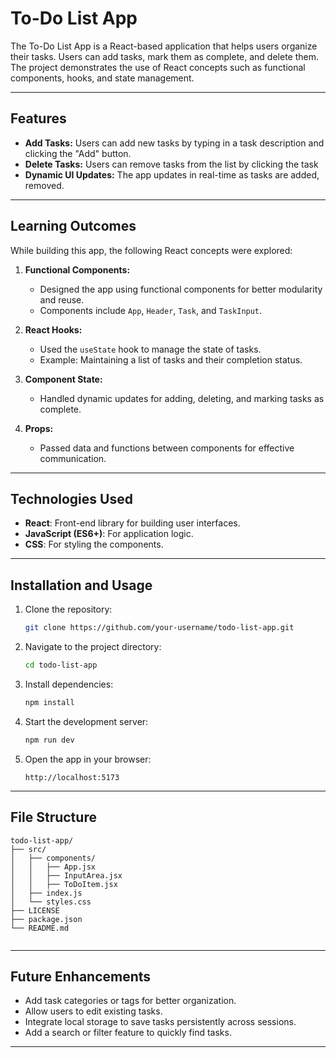 

# To-Do List App

The To-Do List App is a React-based application that helps users organize their tasks. Users can add tasks, mark them as complete, and delete them. The project demonstrates the use of React concepts such as functional components, hooks, and state management.

----------

## Features

-   **Add Tasks:** Users can add new tasks by typing in a task description and clicking the "Add" button.
-   **Delete Tasks:** Users can remove tasks from the list by clicking the task
-   **Dynamic UI Updates:** The app updates in real-time as tasks are added,   removed.

----------

## Learning Outcomes

While building this app, the following React concepts were explored:

1.  **Functional Components:**
    
    -   Designed the app using functional components for better modularity and reuse.
    -   Components include `App`, `Header`, `Task`, and `TaskInput`.
2.  **React Hooks:**
    
    -   Used the `useState` hook to manage the state of tasks.
    -   Example: Maintaining a list of tasks and their completion status.
3.  **Component State:**
    
    -   Handled dynamic updates for adding, deleting, and marking tasks as complete.
4.  **Props:**
    
    -   Passed data and functions between components for effective communication.

----------

## Technologies Used

-   **React**: Front-end library for building user interfaces.
-   **JavaScript (ES6+)**: For application logic.
-   **CSS**: For styling the components.

----------

## Installation and Usage

1.  Clone the repository:
    
    ```bash
    git clone https://github.com/your-username/todo-list-app.git
    
    ```
    
2.  Navigate to the project directory:
    
    ```bash
    cd todo-list-app
    
    ```
    
3.  Install dependencies:
    
    ```bash
    npm install
    
    ```
    
4.  Start the development server:
    
    ```bash
    npm run dev
    
    ```
    
5.  Open the app in your browser:
    
    ```
    http://localhost:5173
    
    ```
    

----------

## File Structure

```
todo-list-app/
├── src/
│   ├── components/
│   │   ├── App.jsx
│   │   ├── InputArea.jsx
│   │   ├── ToDoItem.jsx
│   ├── index.js
│   └── styles.css
├── LICENSE
├── package.json
└── README.md


```

----------

## Future Enhancements

-   Add task categories or tags for better organization.
-   Allow users to edit existing tasks.
-   Integrate local storage to save tasks persistently across sessions.
-   Add a search or filter feature to quickly find tasks.

----------

